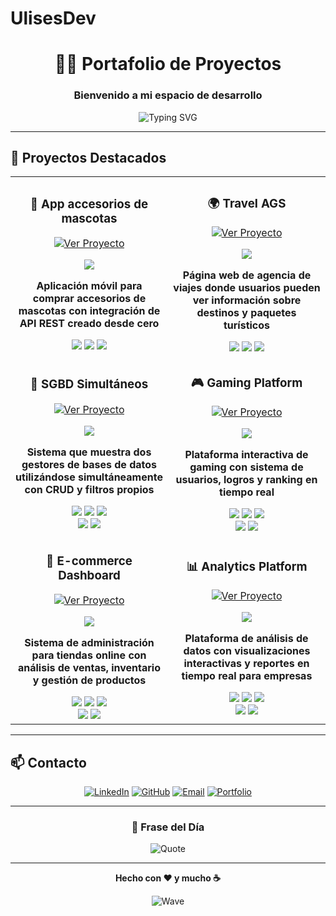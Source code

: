 # UlisesDev

<div align="center">

# 👨‍💻 Portafolio de Proyectos

### Bienvenido a mi espacio de desarrollo

<img src="https://readme-typing-svg.herokuapp.com?font=Fira+Code&pause=1000&color=2E9EF7&center=true&vCenter=true&width=435&lines=Desarrollador+Full+Stack;Creador+de+Soluciones;Apasionado+por+la+Tecnolog%C3%ADa" alt="Typing SVG" />

</div>

---

## 🚀 Proyectos Destacados

<table>
<tr>
<td width="50%">
<h3 align="center">🐶 App accesorios de mascotas</h3>
<div align="center">
<a href="#" target="_blank"><img src="https://img.shields.io/badge/VER%20PROYECTO-FF6B6B?style=for-the-badge&logo=github&logoColor=white" alt="Ver Proyecto"></a>
<p>
<a href="#" target="_blank">
<img src="https://via.placeholder.com/400x250/667BC6/FFFFFF?text=Pet+Accessories+App">
</a>
</p>
<p><strong>Aplicación móvil para comprar accesorios de mascotas con integración de API REST creado desde cero</strong></p>
</div>
<div align="center">
<img src="https://img.shields.io/badge/React-61DAFB?style=flat&logo=react&logoColor=black">
<img src="https://img.shields.io/badge/Node.js-339933?style=flat&logo=node.js&logoColor=white">
<img src="https://img.shields.io/badge/PostgreSQL-336791?style=flat&logo=postgresql&logoColor=white">
</div>
</td>

<td width="50%">
<h3 align="center">🌍 Travel AGS</h3>
<div align="center">
<a href="#" target="_blank"><img src="https://img.shields.io/badge/VER%20PROYECTO-FF6B6B?style=for-the-badge&logo=github&logoColor=white" alt="Ver Proyecto"></a>
<p>
<a href="#" target="_blank">
<img src="https://via.placeholder.com/400x250/FF85B3/FFFFFF?text=Travel+AGS">
</a>
</p>
<p><strong>Página web de agencia de viajes donde usuarios pueden ver información sobre destinos y paquetes turísticos</strong></p>
</div>
<div align="center">
<img src="https://img.shields.io/badge/HTML5-E34F26?style=flat&logo=html5&logoColor=white">
<img src="https://img.shields.io/badge/CSS3-1572B6?style=flat&logo=css3&logoColor=white">
<img src="https://img.shields.io/badge/JavaScript-F7DF1E?style=flat&logo=javascript&logoColor=black">
</div>
</td>
</tr>

<tr>
<td width="50%">
<h3 align="center">💾 SGBD Simultáneos</h3>
<div align="center">
<a href="#" target="_blank"><img src="https://img.shields.io/badge/VER%20PROYECTO-FF6B6B?style=for-the-badge&logo=github&logoColor=white" alt="Ver Proyecto"></a>
<p>
<a href="#" target="_blank">
<img src="https://via.placeholder.com/400x250/5BC8F7/FFFFFF?text=Database+Management">
</a>
</p>
<p><strong>Sistema que muestra dos gestores de bases de datos utilizándose simultáneamente con CRUD y filtros propios</strong></p>
</div>
<div align="center">
<img src="https://img.shields.io/badge/HTML5-E34F26?style=flat&logo=html5&logoColor=white">
<img src="https://img.shields.io/badge/CSS3-1572B6?style=flat&logo=css3&logoColor=white">
<img src="https://img.shields.io/badge/JavaScript-F7DF1E?style=flat&logo=javascript&logoColor=black">
<br>
<img src="https://img.shields.io/badge/MongoDB-47A248?style=flat&logo=mongodb&logoColor=white">
<img src="https://img.shields.io/badge/SQL%20Server-CC2927?style=flat&logo=microsoft-sql-server&logoColor=white">
</div>
</td>

<td width="50%">
<h3 align="center">🎮 Gaming Platform</h3>
<div align="center">
<a href="#" target="_blank"><img src="https://img.shields.io/badge/VER%20PROYECTO-FF6B6B?style=for-the-badge&logo=github&logoColor=white" alt="Ver Proyecto"></a>
<p>
<a href="#" target="_blank">
<img src="https://via.placeholder.com/400x250/9D5CFF/FFFFFF?text=Gaming+Platform">
</a>
</p>
<p><strong>Plataforma interactiva de gaming con sistema de usuarios, logros y ranking en tiempo real</strong></p>
</div>
<div align="center">
<img src="https://img.shields.io/badge/React-61DAFB?style=flat&logo=react&logoColor=black">
<img src="https://img.shields.io/badge/Express-000000?style=flat&logo=express&logoColor=white">
<img src="https://img.shields.io/badge/MongoDB-47A248?style=flat&logo=mongodb&logoColor=white">
<br>
<img src="https://img.shields.io/badge/Socket.io-010101?style=flat&logo=socket.io&logoColor=white">
<img src="https://img.shields.io/badge/Tailwind-38B2AC?style=flat&logo=tailwind-css&logoColor=white">
</div>
</td>
</tr>

<tr>
<td width="50%">
<h3 align="center">🛒 E-commerce Dashboard</h3>
<div align="center">
<a href="#" target="_blank"><img src="https://img.shields.io/badge/VER%20PROYECTO-FF6B6B?style=for-the-badge&logo=github&logoColor=white" alt="Ver Proyecto"></a>
<p>
<a href="#" target="_blank">
<img src="https://via.placeholder.com/400x250/FF6B9D/FFFFFF?text=E-commerce+Dashboard">
</a>
</p>
<p><strong>Sistema de administración para tiendas online con análisis de ventas, inventario y gestión de productos</strong></p>
</div>
<div align="center">
<img src="https://img.shields.io/badge/Vue.js-4FC08D?style=flat&logo=vue.js&logoColor=white">
<img src="https://img.shields.io/badge/Laravel-FF2D20?style=flat&logo=laravel&logoColor=white">
<img src="https://img.shields.io/badge/MySQL-4479A1?style=flat&logo=mysql&logoColor=white">
<br>
<img src="https://img.shields.io/badge/Chart.js-FF6384?style=flat&logo=chart.js&logoColor=white">
<img src="https://img.shields.io/badge/Bootstrap-7952B3?style=flat&logo=bootstrap&logoColor=white">
</div>
</td>

<td width="50%">
<h3 align="center">📊 Analytics Platform</h3>
<div align="center">
<a href="#" target="_blank"><img src="https://img.shields.io/badge/VER%20PROYECTO-FF6B6B?style=for-the-badge&logo=github&logoColor=white" alt="Ver Proyecto"></a>
<p>
<a href="#" target="_blank">
<img src="https://via.placeholder.com/400x250/4ECDC4/FFFFFF?text=Analytics+Platform">
</a>
</p>
<p><strong>Plataforma de análisis de datos con visualizaciones interactivas y reportes en tiempo real para empresas</strong></p>
</div>
<div align="center">
<img src="https://img.shields.io/badge/React-61DAFB?style=flat&logo=react&logoColor=black">
<img src="https://img.shields.io/badge/Python-3776AB?style=flat&logo=python&logoColor=white">
<img src="https://img.shields.io/badge/PostgreSQL-336791?style=flat&logo=postgresql&logoColor=white">
<br>
<img src="https://img.shields.io/badge/D3.js-F9A03C?style=flat&logo=d3.js&logoColor=white">
<img src="https://img.shields.io/badge/Redis-DC382D?style=flat&logo=redis&logoColor=white">
</div>
</td>
</tr>
</table>

---

## 📫 Contacto

<div align="center">

[![LinkedIn](https://img.shields.io/badge/LinkedIn-0077B5?style=for-the-badge&logo=linkedin&logoColor=white)](https://linkedin.com/in/tu-perfil)
[![GitHub](https://img.shields.io/badge/GitHub-100000?style=for-the-badge&logo=github&logoColor=white)](https://github.com/tu-usuario)
[![Email](https://img.shields.io/badge/Email-D14836?style=for-the-badge&logo=gmail&logoColor=white)](mailto:tu-email@ejemplo.com)
[![Portfolio](https://img.shields.io/badge/Portfolio-FF5722?style=for-the-badge&logo=todoist&logoColor=white)](https://tu-portfolio.com)

</div>

---

<div align="center">

### 💭 Frase del Día

![Quote](https://quotes-github-readme.vercel.app/api?type=horizontal&theme=tokyonight)

---

**Hecho con ❤️ y mucho ☕**

![Wave](https://raw.githubusercontent.com/mayhemantt/mayhemantt/Update/svg/Bottom.svg)

</div>
